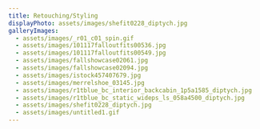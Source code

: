```yaml
---
title: Retouching/Styling
displayPhoto: assets/images/shefit0228_diptych.jpg
galleryImages:
  - assets/images/_r01_c01_spin.gif
  - assets/images/101117falloutfits00536.jpg
  - assets/images/101117falloutfits00549.jpg
  - assets/images/fallshowcase02061.jpg
  - assets/images/fallshowcase02094.jpg
  - assets/images/istock457407679.jpg
  - assets/images/merrelshoe_03145.jpg
  - assets/images/r1tblue_bc_interior_backcabin_1p5a1585_diptych.jpg
  - assets/images/r1tblue_bc_static_wideps_ls_058a4500_diptych.jpg
  - assets/images/shefit0228_diptych.jpg
  - assets/images/untitled1.gif
---
```

